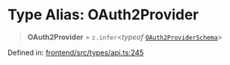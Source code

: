 # Type Alias: OAuth2Provider

> **OAuth2Provider** = `z.infer`\<*typeof* [`OAuth2ProviderSchema`](../variables/OAuth2ProviderSchema.md)\>

Defined in: [frontend/src/types/api.ts:245](https://github.com/lsendel/sass/blob/ca8b2b87627589617e0de57047e1f50d53e78078/frontend/src/types/api.ts#L245)
